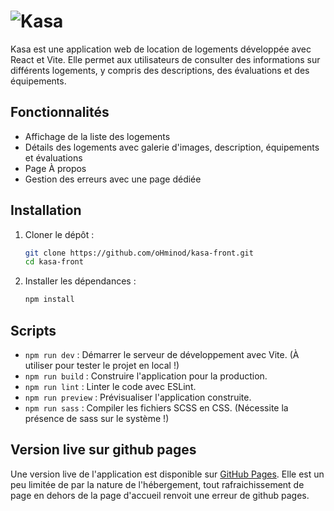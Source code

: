 # ![Kasa](https://ohminod.github.io/kasa-front/LOGO.png)

Kasa est une application web de location de logements développée avec React et Vite. Elle permet aux utilisateurs de consulter des informations sur différents logements, y compris des descriptions, des évaluations et des équipements.

## Fonctionnalités

- Affichage de la liste des logements
- Détails des logements avec galerie d'images, description, équipements et évaluations
- Page À propos
- Gestion des erreurs avec une page dédiée

## Installation

1. Cloner le dépôt :

   ```sh
   git clone https://github.com/oHminod/kasa-front.git
   cd kasa-front
   ```

2. Installer les dépendances :
   ```sh
   npm install
   ```

## Scripts

- `npm run dev` : Démarrer le serveur de développement avec Vite. (À utiliser pour tester le projet en local !)
- `npm run build` : Construire l'application pour la production.
- `npm run lint` : Linter le code avec ESLint.
- `npm run preview` : Prévisualiser l'application construite.
- `npm run sass` : Compiler les fichiers SCSS en CSS. (Nécessite la présence de sass sur le système !)

## Version live sur github pages

Une version live de l'application est disponible sur [GitHub Pages](https://ohminod.github.io/kasa-front/). Elle est un peu limitée de par la nature de l'hébergement, tout rafraichissement de page en dehors de la page d'accueil renvoit une erreur de github pages.
